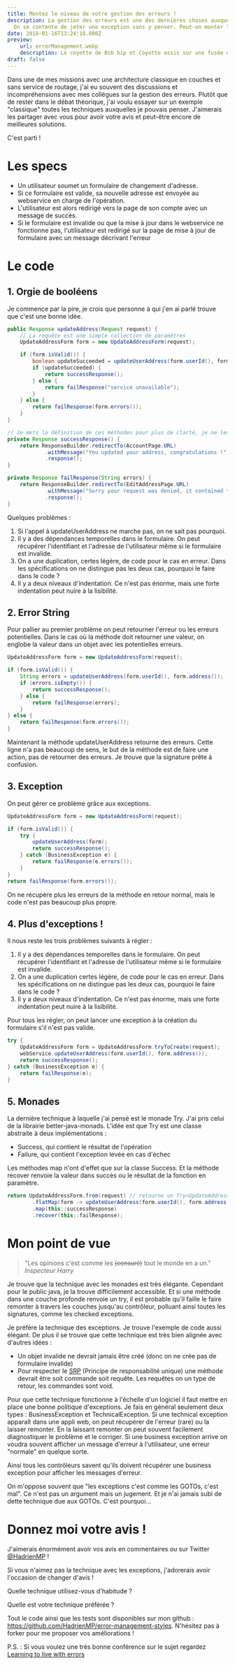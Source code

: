 ```yaml
---
title: Montez le niveau de votre gestion des erreurs !
description: La gestion des erreurs est une des dernières choses auxquelles nous pensons.
  On se contente de jeter une exception sans y penser. Peut-on monter le niveau?
date: 2018-01-16T13:24:18.000Z
preview: 
    url: errorManagement.webp
    description: Le coyotte de Bib bip et Coyotte assis sur une fusée qu'il va allumer. Le texte dit "what could possibly go wrong ?"
draft: false
---
```

Dans une de mes missions avec une architecture classique en couches et sans service de routage, j'ai eu souvent des discussions et incompréhensions avec mes collègues sur la gestion des erreurs. Plutôt que de rester dans le débat théorique, j'ai voulu essayer sur un exemple "classique" toutes les techniques auxquelles je pouvais penser. J'aimerais les partager avec vous pour avoir votre avis et peut-être encore de meilleures solutions.

C'est parti !

# Les specs
- Un utilisateur soumet un formulaire de changement d'adresse. 
- Si ce formulaire est valide, sa nouvelle adresse est envoyée au webservice en charge de l'opération.
- L'utilisateur est alors redirigé vers la page de son compte avec un message de succès.
- Si le formulaire est invalide ou que la mise à jour dans le webservice ne fonctionne pas, l'utilisateur est redirigé sur la page de mise à jour de formulaire avec un message décrivant l'erreur

# Le code
## 1. Orgie de booléens
Je commence par la pire, je crois que personne à qui j'en ai parlé trouve que c'est une bonne idée. 

```java
public Response updateAddress(Request request) {
    // La requête est une simple collection de paramètres
    UpdateAddressForm form = new UpdateAddressForm(request);

    if (form.isValid()) {
        boolean updateSucceeded = updateUserAddress(form.userId(), form.address());
        if (updateSucceeded) {
            return successResponse();
        } else {
            return failResponse("service unavailable");
        }
    } else {
        return failResponse(form.errors());
    }
}

// Je mets la définition de ces méthodes pour plus de clarté, je ne les remettrais pas par la suite.
private Response successResponse() {
    return ResponseBuilder.redirectTo(AccountPage.URL)
            .withMessage("You updated your address, congratulations !")
            .response();
}

private Response failResponse(String errors) {
    return ResponseBuilder.redirectTo(EditAddressPage.URL)
            .withMessage("Sorry your request was denied, it contained the following errors : " + errors)
            .response();
}
```
Quelques problèmes :

1. Si l'appel à updateUserAddress ne marche pas, on ne sait pas pourquoi.
2. Il y a des dépendances temporelles dans le formulaire. On peut récupérer l'identifiant et l'adresse de l'utilisateur même si le formulaire est invalide.
3. On a une duplication, certes légère, de code pour le cas en erreur. Dans les spécifications on ne distingue pas les deux cas, pourquoi le faire dans le code ?
4. Il y a deux niveaux d'indentation. Ce n'est pas énorme, mais une forte indentation peut nuire à la lisibilité.

## 2. Error String
Pour pallier au premier problème on peut retourner l'erreur ou les erreurs potentielles. Dans le cas où la méthode doit retourner une valeur, on englobe la valeur dans un objet avec les potentielles erreurs.
```java
UpdateAddressForm form = new UpdateAddressForm(request);

if (form.isValid()) {
    String errors = updateUserAddress(form.userId(), form.address());
    if (errors.isEmpty()) {
        return successResponse();
    } else {
        return failResponse(errors);
    }
} else {
    return failResponse(form.errors());
}
```
Maintenant la méthode updateUserAddress retourne des erreurs. Cette ligne n'a pas beaucoup de sens, le but de la méthode est de faire une action, pas de retourner des erreurs. Je trouve que la signature prête à confusion.
 
## 3. Exception
On peut gérer ce problème grâce aux exceptions. 
```java
UpdateAddressForm form = new UpdateAddressForm(request);

if (form.isValid()) {
    try {
        updateUserAddress(form);
        return successResponse();
    } catch (BusinessException e) {
        return failResponse(e.errors());
    }
}
return failResponse(form.errors());
```
On ne récupère plus les erreurs de la méthode en retour normal, mais le code n'est pas beaucoup plus propre. 

## 4. Plus d'exceptions !
Il nous reste les trois problèmes suivants à régler :

1. Il y a des dépendances temporelles dans le formulaire. On peut récupérer l'identifiant et l'adresse de l'utilisateur même si le formulaire est invalide.
2. On a une duplication certes légère, de code pour le cas en erreur. Dans les spécifications on ne distingue pas les deux cas, pourquoi le faire dans le code ?
3. Il y a deux niveaux d'indentation. Ce n'est pas énorme, mais une forte indentation peut nuire à la lisibilité.

Pour tous les régler, on peut lancer une exception à la création du formulaire s'il n'est pas valide.

```java
try {
    UpdateAddressForm form = UpdateAddressForm.tryToCreate(request);
    webService.updateUserAddress(form.userId(), form.address());
    return successResponse();
} catch (BusinessException e) {
    return failResponse(e);
}
```

## 5. Monades
La dernière technique à laquelle j'ai pensé est le monade Try. J'ai pris celui de la librairie better-java-monads. L'idée est que Try est une classe abstraite à deux implémentations :

- Success, qui contient le résultat de l'opération
- Failure, qui contient l'exception levée en cas d'échec

Les méthodes map n'ont d'effet que sur la classe Success. Et la méthode recover renvoie la valeur dans succès ou le résultat de la fonction en paramètre.

```java
return UpdateAddressForm.from(request) // retourne un Try<UpdateAddressForm>
        .flatMap(form -> updateUserAddress(form.userId(), form.address()))
        .map(this::successResponse)
        .recover(this::failResponse);
```
# Mon point de vue

> "Les opinions c'est comme les ~~(censuré)~~ tout le monde en a un."  
> *Inspecteur Harry*

Je trouve que la technique avec les monades est très élégante. Cependant pour le public java, je la trouve difficilement accessible. Et si une méthode dans une couche profonde renvoie un try, il est probable qu'il faille le faire remonter à travers les couches jusqu'au contrôleur, polluant ainsi toutes les signatures, comme les checked exceptions. 

Je préfère la technique des exceptions. Je trouve l'exemple de code aussi élégant. De plus il se trouve que cette technique est très bien alignée avec d'autres idées :

- Un objet invalide ne devrait jamais être créé (donc on ne crée pas de formulaire invalide)
- Pour respecter le [SRP](https://fr.wikipedia.org/wiki/Principe_de_responsabilit%C3%A9_unique) (Principe de responsabilité unique) une méthode devrait être soit commande soit requête. Les requêtes on un type de retour, les commandes sont void.

Pour que cette technique fonctionne à l'échelle d'un logiciel il faut mettre en place une bonne politique d'exceptions. Je fais en général seulement deux types : BusinessException et TechnicalException. Si une technical exception apparaît dans une appli web, on peut récupérer de l'erreur (rare) ou la laisser remonter. En la laissant remonter on peut souvent facilement diagnostiquer le problème et le corriger. Si une business exception arrive on voudra souvent afficher un message d'erreur à l'utilisateur, une erreur "normale" en quelque sorte. 

Ainsi tous les contrôleurs savent qu'ils doivent récupérer une business exception pour afficher les messages d'erreur.

On m'oppose souvent que "les exceptions c'est comme les GOTOs, c'est mal". Ce n'est pas un argument mais un jugement. Et je n'ai jamais subi de dette technique due aux GOTOs. C'est pourquoi...

# Donnez moi votre avis !

J'aimerais énormément avoir vos avis en commentaires ou sur Twitter [@HadrienMP](https://twitter.com/HadrienMP) !   

Si vous n'aimez pas la technique avec les exceptions, j'adorerais avoir l'occasion de changer d'avis !   

Quelle technique utilisez-vous d'habitude ?   

Quelle est votre technique préférée ?  

Tout le code ainsi que les tests sont disponibles sur mon github : https://github.com/HadrienMP/error-management-styles. N'hésitez pas à forker pour me proposer vos améliorations !

P.S. : Si vous voulez une très bonne conférence sur le sujet regardez [Learning to live with errors](http://videos.ncrafts.io/video/221107991)